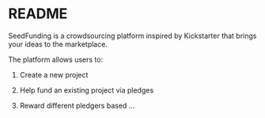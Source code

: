 # README

SeedFunding is a crowdsourcing platform inspired by Kickstarter that brings your ideas to the marketplace. 

The platform allows users to:

1. Create a new project 

2. Help fund an existing project via pledges

3. Reward different pledgers based 
...